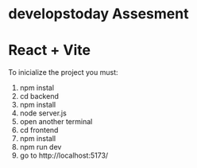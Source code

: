 # developstoday Assesment

# React + Vite

To inicialize the project you must:

1. npm instal
2. cd backend
3. npm install
4. node server.js
5. open another terminal
6. cd frontend
7. npm install
8. npm run dev
9. go to http://localhost:5173/
